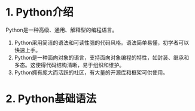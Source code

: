 
# 1. Python介绍

Python是一种高级、通用、解释型的编程语言。

1. Python采用简洁的语法和可读性强的代码风格。语法简单易懂，初学者可以快速上手。
2. Python是一种面向对象的语言，支持面向对象编程的特性，如封装、继承和多态。这使得代码结构清晰，易于组织和维护。
3. Python拥有庞大而活跃的社区，有大量的开源库和框架可供使用。

# 2. Python基础语法

## 

